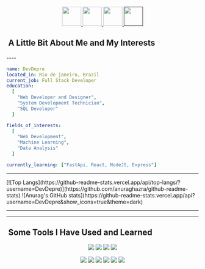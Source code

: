 <p align="center">
    <a href="https://www.instagram.com/d3v_depre/?next=%2F">
        <img  height="50" src="https://cdn2.iconfinder.com/data/icons/social-icons-33/128/Instagram-256.png">
    </a>
    <a href="https://www.tiktok.com/@programador_depressivo">
        <img  height="50" src="https://cdn4.iconfinder.com/data/icons/social-media-flat-7/64/Social-media_Tiktok-256.png">
    </a>
    <a href="https://www.youtube.com/@Dev_Depre">
        <img  height="50" src="https://cdn4.iconfinder.com/data/icons/logos-and-brands/512/395_Youtube_logo-256.png">
    </a>
    <a href="">
        <img  height="50" src="https://cdn1.iconfinder.com/data/icons/logotypes/32/square-linkedin-256.png">
    </a>
</p>

<h2>  &nbsp;A Little Bit About Me and My Interests</h2>
----

```yaml
name: DevDepre
located_in: Rio de janeiro, Brazil
current_job: Full Stack Developer
education:
  [
    "Web Developer and Designer",
    "System Development Technician",
    "SQL Developer"
  ]

fields_of_interests:
  [
    "Web Development",
    "Machine Learning",
    "Data Analysis"
  ]

currently_learning: ["FastApi, React, NodeJS, Express"]
```

----

<p>
[![Top Langs](https://github-readme-stats.vercel.app/api/top-langs/?username=DevDepre)](https://github.com/anuraghazra/github-readme-stats)
![Anurag's GitHub stats](https://github-readme-stats.vercel.app/api?username=DevDepre&show_icons=true&theme=dark)
</p>

----
<hr>
<h2> &nbsp;Some Tools I Have Used and Learned</h2>
<p align="center">
    <img src="https://cdn.jsdelivr.net/gh/devicons/devicon@latest/icons/javascript/javascript-original.svg" class="javascript"/>
    <img src="https://cdn.jsdelivr.net/gh/devicons/devicon@latest/icons/typescript/typescript-original.svg" class="typescript"/>
    <img src="https://cdn.jsdelivr.net/gh/devicons/devicon@latest/icons/python/python-plain.svg" class="python"/>
    <img src="https://cdn.jsdelivr.net/gh/devicons/devicon@latest/icons/fastapi/fastapi-original.svg" class="fastapi"/>
</p>

<p align="center">
    <!-- <img src="https://cdn.jsdelivr.net/gh/devicons/devicon@latest/icons/archlinux/archlinux-original.svg" class="archlinux" /> -->
    <img src="https://cdn.jsdelivr.net/gh/devicons/devicon@latest/icons/linux/linux-original.svg" class="linux" />
    <img src="https://cdn.jsdelivr.net/gh/devicons/devicon@latest/icons/archlinux/archlinux-plain.svg" class="archlinux" />
    <img src="https://cdn.jsdelivr.net/gh/devicons/devicon@latest/icons/neovim/neovim-original.svg" class="nvim"/>
    <img src="https://cdn.jsdelivr.net/gh/devicons/devicon@latest/icons/vscode/vscode-original.svg" class="vscode"/>
    <img src="https://cdn.jsdelivr.net/gh/devicons/devicon@latest/icons/git/git-original.svg" class="git"/>
    <img src="https://cdn.jsdelivr.net/gh/devicons/devicon@latest/icons/mysql/mysql-original-wordmark.svg" class="mysql"/>
</p>




